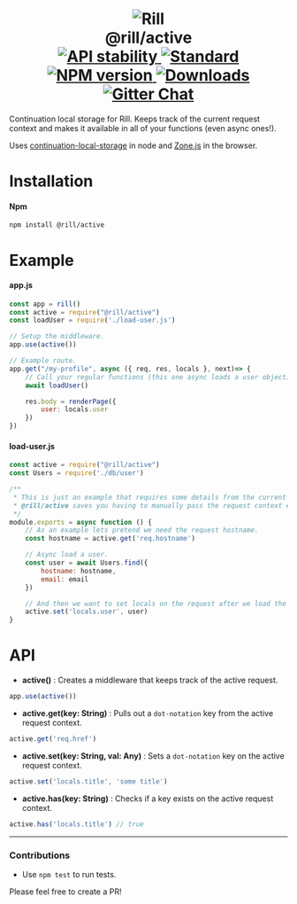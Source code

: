 <h1 align="center">
  <!-- Logo -->
  <img src="https://raw.githubusercontent.com/rill-js/rill/master/Rill-Icon.jpg" alt="Rill"/>
  <br/>
  @rill/active
	<br/>

  <!-- Stability -->
  <a href="https://nodejs.org/api/documentation.html#documentation_stability_index">
    <img src="https://img.shields.io/badge/stability-experimental-orange.svg?style=flat-square" alt="API stability"/>
  </a>
  <!-- Standard -->
  <a href="https://github.com/feross/standard">
    <img src="https://img.shields.io/badge/code%20style-standard-brightgreen.svg?style=flat-square" alt="Standard"/>
  </a>
  <!-- NPM version -->
  <a href="https://npmjs.org/package/@rill/active">
    <img src="https://img.shields.io/npm/v/@rill/active.svg?style=flat-square" alt="NPM version"/>
  </a>
  <!-- Downloads -->
  <a href="https://npmjs.org/package/@rill/active">
    <img src="https://img.shields.io/npm/dm/@rill/active.svg?style=flat-square" alt="Downloads"/>
  </a>
  <!-- Gitter Chat -->
  <a href="https://gitter.im/rill-js/rill">
    <img src="https://img.shields.io/gitter/room/rill-js/rill.svg?style=flat-square" alt="Gitter Chat"/>
  </a>
</h1>

Continuation local storage for Rill.
Keeps track of the current request context and makes it available in all of your functions (even async ones!).

Uses [continuation-local-storage](https://github.com/othiym23/node-continuation-local-storage) in node and [Zone.js](https://github.com/angular/zone.js/) in the browser.

# Installation

#### Npm
```console
npm install @rill/active
```

# Example

#### app.js

```js
const app = rill()
const active = require("@rill/active")
const loadUser = require('./load-user.js')

// Setup the middleware.
app.use(active())

// Example route.
app.get("/my-profile", async ({ req, res, locals }, next)=> {
	// Call your regular functions (this one async loads a user object).
	await loadUser()

	res.body = renderPage({
		user: locals.user
	})
})
```

#### load-user.js

```js
const active = require("@rill/active")
const Users = require('./db/user')

/**
 * This is just an example that requires some details from the current request.
 * @rill/active saves you having to manually pass the request context everywhere.
 */
module.exports = async function () {
	// As an example lets pretend we need the request hostname.
	const hostname = active.get('req.hostname')

	// Async load a user.
	const user = await Users.find({
		hostname: hostname,
		email: email
	})

	// And then we want to set locals on the request after we load the user.
	active.set('locals.user', user)
}

```

# API

+ **active()** : Creates a middleware that keeps track of the active request.

```javascript
app.use(active())
```

+ **active.get(key: String)** : Pulls out a `dot-notation` key from the active request context.

```javascript
active.get('req.href')
```

+ **active.set(key: String, val: Any)** : Sets a `dot-notation` key on the active request context.

```javascript
active.set('locals.title', 'some title')
```

+ **active.has(key: String)** : Checks if a key exists on the active request context.

```javascript
active.has('locals.title') // true
```

---

### Contributions

* Use `npm test` to run tests.

Please feel free to create a PR!
